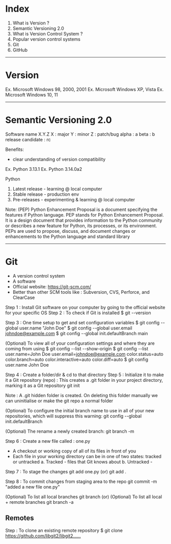 # Index
1. What is Version ?
2. Semantic Versioning 2.0
3. What is Version Control System ?
4. Popular version control systems
5. Git
6. GitHub
----------------------------------------------------------------------------------------------------------------------------------------------------------------------------------------------------------------------------------------------------------
# Version
Ex. Microsoft Windows 98, 2000, 2001
Ex. Microsoft Windows XP, Vista 
Ex. Microsoft Windows 10, 11 

----------------------------------------------------------------------------------------------------------------------------------------------------------------------------------------------------------------------------------------------------------
# Semantic Versioning 2.0
Software name X.Y.Z
X : major
Y : minor
Z : patch/bug
alpha : a
beta : b
release candidate : rc

Benefits:
 - clear understanding of version compatibility

Ex. Python 3.13.1
Ex. Python 3.14.0a2

Python
 1. Latest release - learning @ local computer
 2. Stable release - production env
 3. Pre-releases - experimenting & learning @ local computer

Note: (PEP) Python Enhancement Proposal is a document specifying the features if Python language.
       PEP stands for Python Enhancement Proposal. It is a design document that provides information to the Python community or describes a new feature for Python, its processes, or its environment. 
       PEPs are used to propose, discuss, and document changes or enhancements to the Python language and standard library
       
----------------------------------------------------------------------------------------------------------------------------------------------------------------------------------------------------------------------------------------------------------
# Git 
 - A version control system
 - A software 
 - Official website: https://git-scm.com/
 - Better than other SCM tools like :  Subversion, CVS, Perforce, and ClearCase

Step 1 : Install Git software on your computer by going to the official website for your specific OS
Step 2 : To check if Git is installed
$ git --version

Step 3 : One time setup to get and set configuration variables
$ git config --global user.name "John Doe"
$ git config --global user.email johndoe@example.com
$ git config --global init.defaultBranch main

(Optional) To view all of your configuration settings and where they are coming from using
$ git config --list --show-origin
$ git config --list
user.name=John Doe
user.email=johndoe@example.com
color.status=auto
color.branch=auto
color.interactive=auto
color.diff=auto
$ git config user.name
John Doe

Step 4 : Create a folder/dir & cd to that directory
Step 5 : Initialize it to make it a Git repository (repo) : This creates a .git folder in your project directory, marking it as a Git repository
git init

Note : A .git hidden folder is created. On deleting this folder manually we can uninitialise or make the git repo a normal folder

(Optional) To configure the initial branch name to use in all of your new repositories, which will suppress this warning:
git config --global init.defaultBranch <newbranchname>

(Optional) The rename a newly created branch:
git branch -m <newbranchname>

Step 6 : Create a new file called : one.py
 - A checkout or working copy of all of its files in front of you
 - Each file in your working directory can be in one of two states: tracked or untracked
   a. Tracked - files that Git knows about
   b. Untracked - 
   
Step 7 : To stage the changes
git add one.py
(or)
git add .

Step 8 : To commit changes from staging area to the repo
git commit -m "added a new file one.py"

(Optional) To list all local branches
git branch
(or)
(Optional) To list all local + remote branches
git branch -a










## Remotes
Step : To clone an existing remote repository
$ git clone <https://github.com/libgit2/libgit2......>















